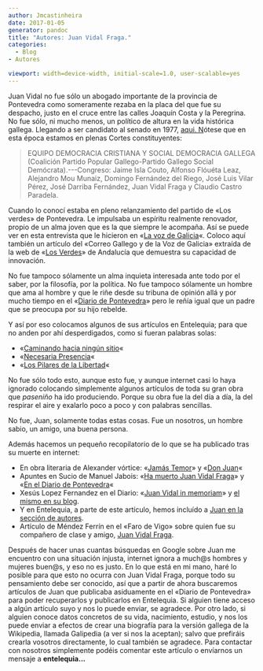 ```yaml
---
author: Jmcastinheira
date: 2017-01-05
generator: pandoc
title: "Autores: Juan Vidal Fraga."
categories:
  - Blog
- Autores

viewport: width=device-width, initial-scale=1.0, user-scalable=yes
---
```




Juan Vidal no fue sólo un abogado importante de la provincia de
Pontevedra como someramente rezaba en la placa del que fue su despacho,
justo en el cruce entre las calles Joaquín Costa y la Peregrina. No fue
sólo, ni mucho menos, un político de altura en la vida histórica
gallega. Llegando a ser candidato al senado en 1977, [aqui.
N](http://www.march.es/ceacs/biblioteca/proyectos/linz/Documento.asp?Reg=R-38317)ótese
que en esta época estamos en plenas Cortes constituyentes:

> EQUIPO DEMOCRACIA CRISTIANA Y SOCIAL DEMOCRACIA GALLEGA (Coalición
> Partido Popular Gallego-Partido Gallego Social Demócrata).---Congreso:
> Jaime Isla Couto, Alfonso Flóuéta Leaz, Alejandro Mou Munaiz, Domingo
> Fernández del Riego, José Luis Vilar Pérez, José Darriba Fernández,
> Juan Vidal Fraga y Claudio Castro Paradela.

Cuando lo conocí estaba en pleno relanzamiento del partido de «Los
verdes» de Pontevedra. Le impulsaba un espíritu realmente renovador,
propio de un alma joven que es la que siempre le acompaña. Así se puede
ver en esta entrevista que le hicieron en «[La voz de
Galicia](http://www.lavozdegalicia.es/hemeroteca/2003/05/10/1667498.shtml)«.
Coloco aquí también un artículo del «Correo Gallego y de la Voz de
Galicia» extraída de la web de «[Los
Verdes](https://es.wikipedia.org/wiki/Los_Verdes_de_Andaluc%C3%ADa)» de
Andalucía que demuestra su capacidad de innovación.

No fue tampoco sólamente un alma inquieta interesada ante todo por el
saber, por la filosofía, por la política. No fue tampoco sólamente un
hombre que ama al hombre y que le riñe desde su tribuna de opinión allá
y por mucho tiempo en el «[Diario de
Pontevedra](http://diariodepontevedra.galiciae.com/)» pero le reñía
igual que un padre que se preocupa por su hijo rebelde.

Y así por eso colocamos algunos de sus artículos en Entelequia; para que
no anden por ahí desperdigados, como si fueran palabras solas:

-   «[Caminando hacia ningún
    sitio](http://entelequia.info/Caminando-hacia-ningun-sitio.html)«
-   «[Necesaria
    Presencia](http://entelequia.info/Necesaria-Presencia.html)«
-   «[Los Pilares de la
    Libertad](http://entelequia.info/Los-Pilares-de-la-Libertad.html)«

No fue sólo todo esto, aunque esto fue, y aunque internet casi lo haya
ignorado colocando simplemente algunos artículos de toda su gran obra
que *paseniño* ha ido produciendo. Porque su obra fue la del día a día,
la del respirar el aire y exalarlo poco a poco y con palabras sencillas.

No fue, Juan, solamente todas estas cosas. Fue un nosotros, un hombre
sabio, un amigo, una buena persona.

Además hacemos un pequeño recopilatorio de lo que se ha publicado tras
su muerte en internet:

-   En obra literaria de Alexander vórtice: «[Jamás
    Temor](http://alexandervortice.lacoctelera.net/post/2009/05/17/jamas-temor)»
    y «[Don
    Juan](http://alexandervortice.lacoctelera.net/post/2009/06/22/don-juan)«
-   Apuntes en Sucio de Manuel Jabois: «[Ha muerto Juan Vidal
    Fraga](http://www.manueljabois.com/2009/06/ha-muerto-juan-vidal-fraga.html)»
    y «[En el Diario de
    Pontevedra](http://diariodepontevedra.galiciae.com/nova/33906.html)«
-   Xesús Lopez Fernandez en el Diario: «[Juan Vidal in
    memoriam](http://diariodepontevedra.galiciae.com/nova/34015.html)» y
    [el mismo en su
    blog](http://xesuslopez.blogspot.com/2009/06/juan-vidal-in-memorian.html).
-   Y en Entelequia, a parte de este artículo, hemos incluído a [Juan en
    la sección de
    autores](http://entelequia.bligoo.com/content/view/514268/Autores-Juan-Vidal-Fraga.html).
-   Artículo de Méndez Ferrín en el «Faro de Vigo» sobre quien fue su
    compañero de clase y amigo, [Juan Vidal
    Fraga](http://www.farodevigo.es/secciones/noticia.jsp?pRef=2009062600_5_342240__Opinion-Juan-Vidal-Fraga).

Después de hacer unas cuantas búsquedas en Google sobre Juan me
encuentro con una situación injusta, internet ignora a much@s hombres y
mujeres buen@s, y eso no es justo. En lo que está en mi mano, haré lo
posible para que esto no ocurra con Juan Vidal Fraga, porque todo su
pensamiento debe ser conocido, así que a partir de ahora buscaremos
artículos de Juan que publicaba asiduamente en el «Diario de Pontevedra»
para poder recuperarlos y publicarlos en Entelequia. Si alguien tiene
acceso a algún artículo suyo y nos lo puede enviar, se agradece. Por
otro lado, si alguien conoce datos concretos de su vida, nacimiento,
estudio, y nos los puede enviar a efectos de crear una biografía para la
versión gallega de la Wikipedia, llamada Galipedia (a ver si nos la
aceptan); salvo que prefiráis crearla vosotros directamente, lo cual
también se agradece. Para contactar con nosotros simplemente podéis
comentar este artículo o envíarnos un mensaje a **entelequia...**

 
